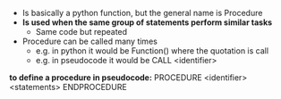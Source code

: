 - Is basically a python function, but the general name is Procedure
- **Is used when the same group of statements perform similar tasks**
	- Same code but repeated
- Procedure can be called many times 
	- e.g. in python it would be Function() where the quotation is call
	- e.g. in pseudocode it would be CALL \<identifier>


**to define a procedure in pseudocode:**
PROCEDURE \<identifier>
	\<statements>
	ENDPROCEDURE